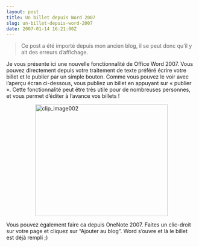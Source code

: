 ```yaml
---
layout: post
title: Un billet depuis Word 2007
slug: un-billet-depuis-word-2007
date: 2007-01-14 16:21:00Z
---
```


<blockquote>   <p>Ce post a été importé depuis mon ancien blog, il se peut donc qu’il y ait des erreurs d’affichage.</p> </blockquote>  <p>Je vous présente ici une nouvelle fonctionnalité de Office Word 2007. Vous pouvez directement depuis votre traitement de texte préféré écrire votre billet et le publier par un simple bouton. Comme vous pouvez le voir avec l’aperçu écran ci-dessous, vous publiez un billet en appuyant sur « publier ». Cette fonctionnalité peut être très utile pour de nombreuses personnes, et vous permet d’éditer à l’avance vos billets !</p>  <p><a href="http://blog.christophermaneu.fr/wp-content/uploads/2009/06/clip_image002.jpg"><img style="border-bottom: 0px; border-left: 0px; display: block; float: none; margin-left: auto; border-top: 0px; margin-right: auto; border-right: 0px" title="clip_image002" border="0" alt="clip_image002" src="http://blog.christophermaneu.fr/wp-content/uploads/2009/06/clip_image002_thumb.jpg" width="351" height="296" /></a></p>  <p>Vous pouvez également faire ca depuis OneNote 2007. Faites un clic-droit sur votre page et cliquez sur “Ajouter au blog”. Word s’ouvre et là le billet est déjà rempli ;)</p>
